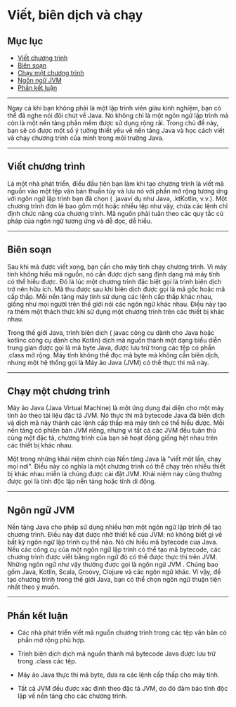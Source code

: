 # Viết, biên dịch và chạy

## Mục lục

- [Viết chương trình](#viết-chương-trình)
- [Biên soạn](#biên-soạn)
- [Chạy một chương trình](#chạy-một-chương-trình)
- [Ngôn ngữ JVM](#ngôn-ngữ-jvm)
- [Phần kết luận](#phần-kết-luận)

---

Ngay cả khi bạn không phải là một lập trình viên giàu kinh nghiệm, bạn có thể đã nghe nói đôi chút về Java. Nó không chỉ là một ngôn ngữ lập trình mà còn là một nền tảng phần mềm được sử dụng rộng rãi. Trong chủ đề này, bạn sẽ có được một số ý tưởng thiết yếu về nền tảng Java và học cách viết và chạy chương trình của mình trong môi trường Java.

---

## Viết chương trình

Là một nhà phát triển, điều đầu tiên bạn làm khi tạo chương trình là viết mã nguồn vào một tệp văn bản thuần túy và lưu nó với phần mở rộng tương ứng với ngôn ngữ lập trình bạn đã chọn ( .javaví dụ như Java, .ktKotlin, v.v.). Một chương trình đơn lẻ bao gồm một hoặc nhiều tệp như vậy, chứa các lệnh chỉ định chức năng của chương trình. Mã nguồn phải tuân theo các quy tắc cú pháp của ngôn ngữ tương ứng và dễ đọc, dễ hiểu.

---

## Biên soạn

Sau khi mã được viết xong, bạn cần cho máy tính chạy chương trình. Vì máy tính không hiểu mã nguồn, nó cần được dịch sang định dạng mà máy tính có thể hiểu được. Đó là lúc một chương trình đặc biệt gọi là trình biên dịch trở nên hữu ích. Mã thu được sau khi biên dịch được gọi là mã gốc hoặc mã cấp thấp. Mỗi nền tảng máy tính sử dụng các lệnh cấp thấp khác nhau, giống như mọi người trên thế giới nói các ngôn ngữ khác nhau. Điều này tạo ra thêm một thách thức khi sử dụng một chương trình trên các thiết bị khác nhau.

Trong thế giới Java, trình biên dịch ( javac công cụ dành cho Java hoặc kotlinc công cụ dành cho Kotlin) dịch mã nguồn thành một dạng biểu diễn trung gian được gọi là mã byte Java, được lưu trữ trong các tệp có phần .class mở rộng. Máy tính không thể đọc mã byte mà không cần biên dịch, nhưng một hệ thống gọi là Máy ảo Java (JVM) có thể thực thi mã này.

---

## Chạy một chương trình

Máy ảo Java (Java Virtual Machine) là một ứng dụng đại diện cho một máy tính ảo theo tài liệu đặc tả JVM. Nó thực thi mã bytecode Java đã biên dịch và dịch mã này thành các lệnh cấp thấp mà máy tính có thể hiểu được. Mỗi nền tảng có phiên bản JVM riêng, nhưng vì tất cả các JVM đều tuân thủ cùng một đặc tả, chương trình của bạn sẽ hoạt động giống hệt nhau trên các thiết bị khác nhau.

Một trong những khái niệm chính của Nền tảng Java là "viết một lần, chạy mọi nơi". Điều này có nghĩa là một chương trình có thể chạy trên nhiều thiết bị khác nhau miễn là chúng được cài đặt JVM. Khái niệm này cũng thường được gọi là tính độc lập nền tảng hoặc tính di động.

---

## Ngôn ngữ JVM

Nền tảng Java cho phép sử dụng nhiều hơn một ngôn ngữ lập trình để tạo chương trình. Điều này đạt được nhờ thiết kế của JVM: nó không biết gì về bất kỳ ngôn ngữ lập trình cụ thể nào. Nó chỉ hiểu mã bytecode của Java. Nếu các công cụ của một ngôn ngữ lập trình có thể tạo mã bytecode, các chương trình được viết bằng ngôn ngữ đó có thể được thực thi trên JVM. Những ngôn ngữ như vậy thường được gọi là ngôn ngữ JVM . Chúng bao gồm Java, Kotlin, Scala, Groovy, Clojure và các ngôn ngữ khác. Vì vậy, để tạo chương trình trong thế giới Java, bạn có thể chọn ngôn ngữ thuận tiện nhất theo ý muốn.

---

## Phần kết luận

- Các nhà phát triển viết mã nguồn chương trình trong các tệp văn bản có phần mở rộng phù hợp.

- Trình biên dịch dịch mã nguồn thành mã bytecode Java được lưu trữ trong .class các tệp.

- Máy ảo Java thực thi mã byte, đưa ra các lệnh cấp thấp cho máy tính.

- Tất cả JVM đều được xác định theo đặc tả JVM, do đó đảm bảo tính độc lập về nền tảng cho các chương trình.